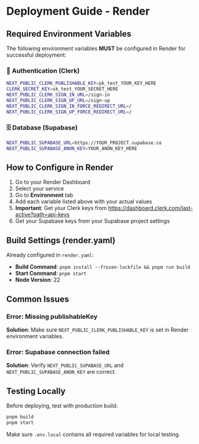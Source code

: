 # Deployment Guide - Render

## Required Environment Variables

The following environment variables **MUST** be configured in Render for successful deployment:

### 🔐 Authentication (Clerk)
```bash
NEXT_PUBLIC_CLERK_PUBLISHABLE_KEY=pk_test_YOUR_KEY_HERE
CLERK_SECRET_KEY=sk_test_YOUR_SECRET_HERE
NEXT_PUBLIC_CLERK_SIGN_IN_URL=/sign-in
NEXT_PUBLIC_CLERK_SIGN_UP_URL=/sign-up
NEXT_PUBLIC_CLERK_SIGN_IN_FORCE_REDIRECT_URL=/
NEXT_PUBLIC_CLERK_SIGN_UP_FORCE_REDIRECT_URL=/
```

### 🗄️ Database (Supabase)
```bash
NEXT_PUBLIC_SUPABASE_URL=https://YOUR_PROJECT.supabase.co
NEXT_PUBLIC_SUPABASE_ANON_KEY=YOUR_ANON_KEY_HERE
```

## How to Configure in Render

1. Go to your Render Dashboard
2. Select your service
3. Go to **Environment** tab
4. Add each variable listed above with your actual values
5. **Important**: Get your Clerk keys from https://dashboard.clerk.com/last-active?path=api-keys
6. Get your Supabase keys from your Supabase project settings

## Build Settings (render.yaml)

Already configured in `render.yaml`:
- **Build Command**: `pnpm install --frozen-lockfile && pnpm run build`
- **Start Command**: `pnpm start`
- **Node Version**: 22

## Common Issues

### Error: Missing publishableKey
**Solution**: Make sure `NEXT_PUBLIC_CLERK_PUBLISHABLE_KEY` is set in Render environment variables.

### Error: Supabase connection failed
**Solution**: Verify `NEXT_PUBLIC_SUPABASE_URL` and `NEXT_PUBLIC_SUPABASE_ANON_KEY` are correct.

## Testing Locally

Before deploying, test with production build:
```bash
pnpm build
pnpm start
```

Make sure `.env.local` contains all required variables for local testing.
